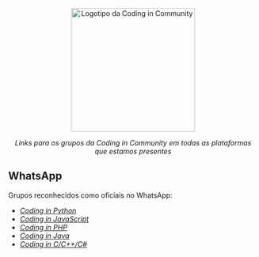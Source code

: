 <div align="center">
    <a href="https://github.com/Coding-in-community">
        <img src="https://user-images.githubusercontent.com/50463866/133183082-28d88ed5-1c65-4922-adbc-e56d0d718f9d.png" alt="Logotipo da Coding in Community" width="250px" />
    </a>
    <br />
    <p><i>Links para os grupos da Coding in Community em todas as plataformas que estamos presentes</i></p>
</div>


## WhatsApp

Grupos reconhecidos como oficiais no WhatsApp:

- [*Coding in Python*](https://chat.whatsapp.com/I4IpHC0YFPQLUcGHJeqYdF)
- [*Coding in JavaScript*](https://chat.whatsapp.com/IUXcqbAPdJC2IuNfd7aaF5)
- [*Coding in PHP*](https://chat.whatsapp.com/Jvm7dIbyj79BDWg8eKr91K)
- [*Coding in Java*](https://chat.whatsapp.com/KDjc7IoCAYWAjCAwNEJ5cF)
- [*Coding in C/C++/C#*](https://chat.whatsapp.com/Csn56Bpj8hVIQ3FiZoxBKh)
